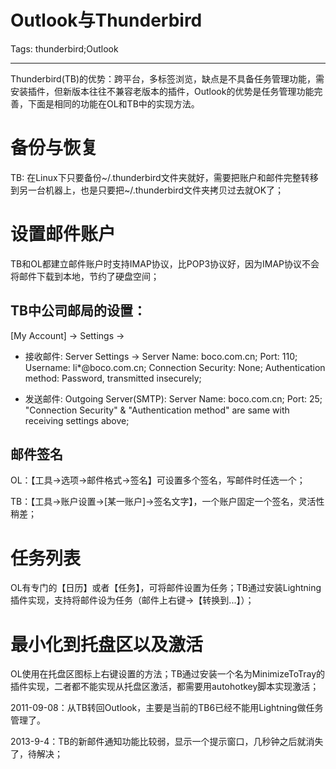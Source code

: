 # Outlook与Thunderbird
Tags: thunderbird;Outlook

------

Thunderbird(TB)的优势：跨平台，多标签浏览，缺点是不具备任务管理功能，需安装插件，但新版本往往不兼容老版本的插件，Outlook的优势是任务管理功能完善，下面是相同的功能在OL和TB中的实现方法。

# 备份与恢复

TB: 在Linux下只要备份~/.thunderbird文件夹就好，需要把账户和邮件完整转移到另一台机器上，也是只要把~/.thunderbird文件夹拷贝过去就OK了；

# 设置邮件账户

TB和OL都建立邮件账户时支持IMAP协议，比POP3协议好，因为IMAP协议不会将邮件下载到本地，节约了硬盘空间；

## TB中公司邮局的设置：

[My Account] -> Settings ->

* 接收邮件: Server Settings -> Server Name: boco.com.cn; Port: 110; Username: li*@boco.com.cn; Connection Security: None; Authentication method: Password, transmitted insecurely;

* 发送邮件: Outgoing Server(SMTP): Server Name: boco.com.cn; Port: 25; "Connection Security" & "Authentication method" are same with receiving settings above;

## 邮件签名

OL：【工具->选项->邮件格式->签名】可设置多个签名，写邮件时任选一个；

TB：【工具->账户设置->[某一账户]->签名文字】，一个账户固定一个签名，灵活性稍差；

# 任务列表

OL有专门的【日历】或者【任务】，可将邮件设置为任务；TB通过安装Lightning插件实现，支持将邮件设为任务（邮件上右键->【转换到...】）；

# 最小化到托盘区以及激活 

OL使用在托盘区图标上右键设置的方法；TB通过安装一个名为MinimizeToTray的插件实现，二者都不能实现从托盘区激活，都需要用autohotkey脚本实现激活； 

2011-09-08：从TB转回Outlook，主要是当前的TB6已经不能用Lightning做任务管理了。 

2013-9-4：TB的新邮件通知功能比较弱，显示一个提示窗口，几秒钟之后就消失了，待解决；

